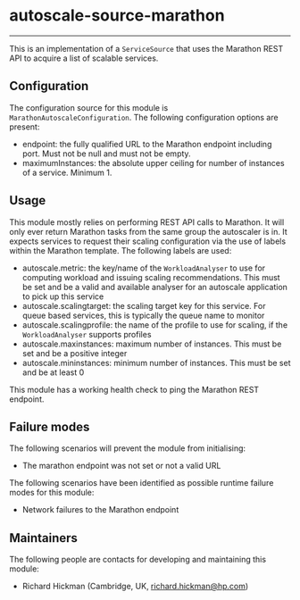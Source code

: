 # autoscale-source-marathon

---

 This is an implementation of a `ServiceSource` that uses the Marathon REST API
 to acquire a list of scalable services.


## Configuration

 The configuration source for this module is `MarathonAutoscaleConfiguration`.
 The following configuration options are present:

 - endpoint: the fully qualified URL to the Marathon endpoint including port.
  Must not be null and must not be empty.
 - maximumInstances: the absolute upper ceiling for number of instances of a
  service. Minimum 1.


## Usage

 This module mostly relies on performing REST API calls to Marathon. It will
 only ever return Marathon tasks from the same group the autoscaler is in. It
 expects services to request their scaling configuration via the use of labels
 within the Marathon template. The following labels are used:

 - autoscale.metric: the key/name of the `WorkloadAnalyser` to use for
  computing workload and issuing scaling recommendations. This must be set and
  be a valid and available analyser for an autoscale application to pick up
  this service
 - autoscale.scalingtarget: the scaling target key for this service. For queue
  based services, this is typically the queue name to monitor
 - autoscale.scalingprofile: the name of the profile to use for scaling, if the
  `WorkloadAnalyser` supports profiles
 - autoscale.maxinstances: maximum number of instances. This must be set and be
  a positive integer
 - autoscale.mininstances: minimum number of instances. This must be set and be
  at least 0

 This module has a working health check to ping the Marathon REST endpoint.


## Failure modes

 The following scenarios will prevent the module from initialising:

 - The marathon endpoint was not set or not a valid URL

 The following scenarios have been identified as possible runtime failure modes
 for this module:

 - Network failures to the Marathon endpoint


## Maintainers

 The following people are contacts for developing and maintaining this module:

 - Richard Hickman (Cambridge, UK, richard.hickman@hp.com)
